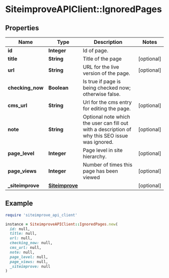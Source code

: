 # SiteimproveAPIClient::IgnoredPages

## Properties

| Name | Type | Description | Notes |
| ---- | ---- | ----------- | ----- |
| **id** | **Integer** | Id of page. |  |
| **title** | **String** | Title of the page | [optional] |
| **url** | **String** | URL for the live version of the page. | [optional] |
| **checking_now** | **Boolean** | Is true if page is being checked now; otherwise false. |  |
| **cms_url** | **String** | Url for the cms entry for editing the page. | [optional] |
| **note** | **String** | Optional note which the user can fill out with a description of why this SEO issue was ignored. | [optional] |
| **page_level** | **Integer** | Page level in site hierarchy. | [optional] |
| **page_views** | **Integer** | Number of times this page has been viewed | [optional] |
| **_siteimprove** | [**Siteimprove**](Siteimprove.md) |  | [optional] |

## Example

```ruby
require 'siteimprove_api_client'

instance = SiteimproveAPIClient::IgnoredPages.new(
  id: null,
  title: null,
  url: null,
  checking_now: null,
  cms_url: null,
  note: null,
  page_level: null,
  page_views: null,
  _siteimprove: null
)
```

